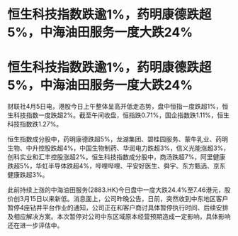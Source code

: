# 恒生科技指数跌逾1%，药明康德跌超5%，中海油田服务一度大跌24%

# 恒生科技指数跌逾1%，药明康德跌超5%，中海油田服务一度大跌24%

财联社4月5日电，港股今日上午整体呈高开低走态势，盘中恒指一度跌超1%，恒生科技指数一度跌超2%。截至午间收盘，恒指跌0.71%，国企指数跌1.11%，恒生科技指数跌1.27%。

恒生指数成分股中，药明康德跌超5%，龙湖集团、碧桂园服务、蒙牛乳业、药明生物、中升控股跌超4%，中国生物制药、华润电力跌超3%，信义光能涨超3%，创科实业和汇丰控股涨超2%。恒生科技指数成分股中，商汤跌超7%，阿里健康跌超5%，华虹半导体跌超4%，哔哩哔哩、平安好医生、舜宇、东方甄选、京东健康跌超3%。

此前持续上涨的中海油田服务(2883.HK)今日盘中一度大跌24.4%至7.46港元，股价创3月15日以来新低。消息面上，公司昨晚公告，日前，突然收到中东地区客户暂停4座钻井平台作业的通知，公司正在和客户商讨具体暂停执行时间、后续安排及相应解决方案。本次暂停对公司中东区域原本经营预期造成一定影响，具体影响还在进一步评估中。

